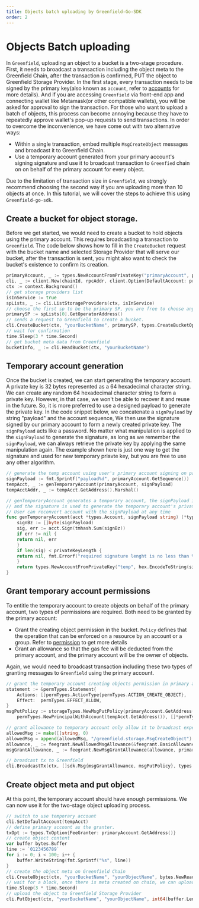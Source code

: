 ```yaml
---
title: Objects batch uploading by Greenfield-Go-SDK
order: 2
---
```


# Objects Batch uploading

In `Greenfield`, uploading an object to a bucket is a two-stage procedure. First, it needs to broadcast a transaction 
including the object meta to the Greenfield Chain, after the transaction is confirmed, PUT the object to Greenfield Storage 
Provider. In the first stage, every transaction needs to be signed by the primary key(also known as `account`, refer to 
[accounts](../concept/accounts.md) for more details). And if you are accessing `Greenfield` via front-end app and connecting 
wallet like Metamask(or other compatible wallets), you will be asked for approval to sign the transaction. For those who 
want to upload a batch of objects, this process can become annoying because they have to repeatedly approve wallet's pop-up 
requests to send transactions. In order to overcome the inconvenience, we have come out with two alternative ways:

- Within a single transaction, embed multiple `MsgCreateObject` messages and broadcast it to Greenfield Chain.
- Use a temporary account generated from your primary account's signing signature and use it to broadcast transaction to 
  `Greenfied` chain on on behalf of the primary account for every object.
 
Due to the limitation of transaction size in `Greenfield`, we strongly recommend choosing the second way if you are
uploading more than 10 objects at once. In this tutorial, we will cover the steps to achieve this using `Greenfield-go-sdk`.

## Create a bucket for object storage.

Before we get started, we would need to create a bucket to hold objects using the primary account. This requires broadcasting 
a transaction to `Greenfield`. The code below shows how to fill in the `CreateBucket` request with the bucket name and 
selected Storage Provider that will serve our bucket, after the transaction is sent, you might also want to check the bucket's
existence to confirm its creation.


```go
primaryAccount, _ := types.NewAccountFromPrivateKey("primaryAccount", privateKey)
cli, _ := client.New(chainId, rpcAddr, client.Option{DefaultAccount: primaryAccount})
ctx := context.Background()
// get storage providers list
isInService := true
spLists, _ := cli.ListStorageProviders(ctx, isInService)
// choose the first sp to be the primary SP, you are free to choose any other one
primarySP := spLists[0].GetOperatorAddress()
// sends a request to Greenfield to create a bucket.
cli.CreateBucket(ctx, "yourBucketName", primarySP, types.CreateBucketOptions{})
// wait for confirmation
time.Sleep(3 * time.Second)
// get bucket meta data from Greenfield
bucketInfo, _ := cli.HeadBucket(ctx, "yourBucketName")
```

## Temporary account generation

Once the bucket is created, we can start generating the temporary account. A private key is 32 bytes represented as a 
64 hexadecimal character string. We can create any random 64 hexadecimal character string to form a private key.
However, in that case, we won't be able to recover it and reuse in the future. So, it is more preferred to use a designed 
payload to generate the private key. In the code snippet below, we concatenate a `signPayload` by string "payload" and 
the account sequence, We then use the signature signed by our primary account to form a newly created private key. 
The `signPayload` acts like a password. No matter what manipulation is applied to the `signPayload` to generate the signature, 
as long as we remember the `signPayload`, we can always retrieve the private key by applying the same manipulation again. 
The example shown here is just one way to get the signature and used for new temporary priavte key, but you are free to 
use any other algorithm.

```go
// generate the temp account using user's primary account signing on payload decided by user, here we add the account nonce to be part of sign payload
signPayload := fmt.Sprintf("payload%d", primaryAccount.GetSequence())
tempAcct, _ := genTemporaryAccount(primaryAccount, signPayload)
tempAcctAddr, _ := tempAcct.GetAddress().Marshal()
```
```go
// genTemporaryAccount generates a temporary account, the signPayload is to be signed by user's own private key(Primary account),
// and the signature is used to generate the temporary account's private key.
// User can reconvert account with the signPayload at any time
func genTemporaryAccount(acct *types.Account, signPayload string) (*types.Account, error) {
    signBz := []byte(signPayload)
    sig, err := acct.Sign(tmhash.Sum(signBz))
    if err != nil {
    return nil, err
    }
    if len(sig) < privateKeyLength {
    return nil, fmt.Errorf("required signature lenght is no less than %d, cur lenght %d", privateKeyLength, len(sig))
    }
    return types.NewAccountFromPrivateKey("temp", hex.EncodeToString(sig[:privateKeyLength]))
}
```

## Grant temporary account permissions

To entitle the temporary account to create objects on behalf of the primary account, two types of permissions are 
required. Both need to be granted by the primary account:
- Grant the creating object permission in the bucket. `Policy` defines that the operation that can be enforced on a resource by an account or a group. Refer to [permission](../greenfield-blockchain/modules/permission.md) to get more details
- Grant an allowance so that the gas fee will be deducted from the primary account, and the primary account will be the owner of objects. 

Again, we would need to broadcast transaction including these two types of granting messages to `Greenfield` using the primary account. 

```go
// grant the temporary account creating objects permission in primary accout's bucket
statement := &permTypes.Statement{
    Actions: []permTypes.ActionType{permTypes.ACTION_CREATE_OBJECT},
    Effect:  permTypes.EFFECT_ALLOW,
}
msgPutPolicy := storageTypes.NewMsgPutPolicy(primaryAccount.GetAddress(), gnfdTypes.NewBucketGRN("yourBucketName").String(), 
	permTypes.NewPrincipalWithAccount(tempAcct.GetAddress()), []*permTypes.Statement{statement}, nil)

// grant allowance to temporary account only allow it to broadcast expected transaction type, which is creaing obejct transaction. 
allowedMsg := make([]string, 0)
allowedMsg = append(allowedMsg, "/greenfield.storage.MsgCreateObject")
allowance, _ := feegrant.NewAllowedMsgAllowance(&feegrant.BasicAllowance{}, allowedMsg)
msgGrantAllowance, _ := feegrant.NewMsgGrantAllowance(allowance, primaryAccount.GetAddress(), tempAcct.GetAddress())

// broadcast tx to Greenfield
cli.BroadcastTx(ctx, []sdk.Msg{msgGrantAllowance, msgPutPolicy}, types.TxOption{})
```

## Create object meta and put object

At this point, the temporary account should have enough permissions. We can now use it for the two-stage object uploading process.
```go
// switch to use temporary account
cli.SetDefaultAccount(tempAcct)
// define primary account as the granter.
txOpt := types.TxOption{FeeGranter: primaryAccount.GetAddress()}
// create object content
var buffer bytes.Buffer
line := `0123456789`
for i := 0; i < 100; i++ {
    buffer.WriteString(fmt.Sprintf("%s", line))
}
// create the object meta on Greenfield Chain
cli.CreateObject(ctx, "yourBucketName", "yourObjectName", bytes.NewReader(buffer.Bytes()), types.CreateObjectOptions{TxOpts: &txOpt})
// wait for a block, once there is meta created on chain, we can upload the object to Greenfield Storage provider
time.Sleep(3 * time.Second)
// upload the object to Greenfield Storage Provider
cli.PutObject(ctx, "yourBucketName", "yourObjectName", int64(buffer.Len()), bytes.NewReader(buffer.Bytes()), types.PutObjectOptions{})
```
